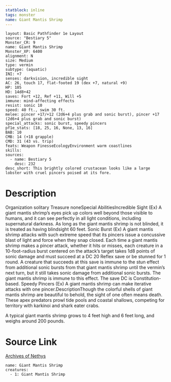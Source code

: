 ```yaml
---
statblock: inline
tags: monster
name: Giant Mantis Shrimp
---
```

```statblock
layout: Basic Pathfinder 1e Layout
source: "Bestiary 5"
Monster_CR: 9
name: Giant Mantis Shrimp
Monster_XP: 6400
alignment: N
size: Medium
type: vermin
subtype: (aquatic)
INI: +7
senses: darkvision, incredible sight
AC: 26, touch 17, flat-footed 19 (dex +7, natural +9)
HP: 105
HD: 14d8+42
saves: Fort +12, Ref +11, Will +5
immune: mind-affecting effects
resist: sonic 10
speed: 40 ft., swim 30 ft.
melee: pincer +17/+12 (2d6+4 plus grab and sonic burst), pincer +17 (2d6+4 plus grab and sonic burst)
special_attacks: sonic burst, speedy pincers
pf1e_stats: [18, 25, 16, None, 13, 16]
BAB: 10
CMB: 14 (+18 grapple)
CMD: 31 (43 vs. trip)
feats: Weapon FinesseEcologyEnvironment warm coastlines
skills: 
sources:
  - name: Bestiary 5
    desc: 232
desc_short: This brightly colored crustacean looks like a large lobster with cruel pincers poised at its fore.
```
# Description
Organization solitary
Treasure noneSpecial AbilitiesIncredible Sight (Ex) A giant mantis shrimp’s eyes pick up colors well beyond those visible to humans, and it can see perfectly in all light conditions, including supernatural darkness. As long as the giant mantis shrimp is not blinded, it is treated as having blindsight 60 feet.
 Sonic Burst (Ex) A giant mantis shrimp attacks with such extreme speed that its pincers issue a concussive blast of light and force when they snap closed. Each time a giant mantis shrimp makes a pincer attack, whether it hits or misses, each creature in a 10-foot-radius burst centered on the attack’s target takes 1d8 points of sonic damage and must succeed at a DC 20 Reflex save or be stunned for 1 round. A creature that succeeds at this save is immune to the stun effect from additional sonic bursts from that giant mantis shrimp until the vermin’s next turn, but it still takes sonic damage from additional sonic bursts. The giant mantis shrimp is immune to this effect. The save DC is Constitution-based.
 Speedy Pincers (Ex) A giant mantis shrimp can make iterative attacks with one pincer.DescriptionThough the colorful shells of giant mantis shrimp are beautiful to behold, the sight of one often means death. These apex predators prowl tide pools and coastal shallows, competing for territory with karkinoi and shark eater crabs.

 A typical giant mantis shrimp grows to 4 feet high and 6 feet long, and weighs around 200 pounds.
# Source Link
[Archives of Nethys](https://aonprd.com/MonsterDisplay.aspx?ItemName=Giant%20Mantis%20Shrimp)
```encounter-table
name: Giant Mantis Shrimp
creatures:
  - 1: Giant Mantis Shrimp
```
